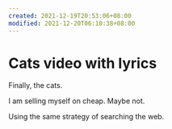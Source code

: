 ```yaml
---
created: 2021-12-19T20:53:06+08:00
modified: 2021-12-20T06:10:38+08:00
---
```


# Cats video with lyrics

Finally, the cats.

I am selling myself on cheap. Maybe not.

Using the same strategy of searching the web.
